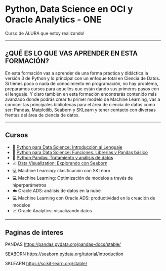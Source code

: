# Python, Data Science en OCI y Oracle Analytics - ONE
Curso de ALURA que estoy realizando!

---

## ¿QUÉ ES LO QUE VAS APRENDER EN ESTA FORMACIÓN?
En esta formación vas a aprender de una forma práctica y didáctica la versión 3 de Python y lo principal con un enfoque total en Ciencia de Datos. Si tienes poco o nada de conocimiento en programación, no hay problema, preparamos cursos para aquellos que están dando sus primeros pasos con el lenguaje. Y claro también en esta formación encontrarás contenido más avanzado donde podrás crear tu primer modelo de Machine Learning, vas a conocer las principales bibliotecas para el área de ciencia de datos como ser: Pandas, Matplotlib, Seaborn y SKLearn y tener contacto con diversas frentes del área de ciencia de datos.

---

## Cursos
- 🐍 <a href="https://github.com/Tushima437/python/blob/main/Python%20para%20Data%20Science%3A%20Introducción%20al%20Lenguaje.ipynb">Python para Data Science: Introducción al Lenguaje</a>
- 🐍 <a href="https://github.com/Tushima437/python/blob/main/Python%20para%20Data%20Science%3A%20Funciones%2C%20Librerías%20y%20Pandas%20básico.ipynb">Python para Data Science: Funciones, Librerías y Pandas básico</a>
- 🐼 <a href="https://github.com/Tushima437/python/blob/main/Python%20Pandas%20Tratamiento%20y%20análisis%20de%20datos.ipynb">Python Pandas: Tratamiento y análisis de datos</a>
- 📈 <a href="https://github.com/Tushima437/python/blob/main/Data%20Visualization%20Explorando%20con%20Seaborn.ipynb">Data Visualization: Explorando con Seaborn</a>
- 💻 Machine Learning: clasificación con SKLearn
- 💻 Machine Learning: Optimización de modelos a través de hiperparámetros
- ☁️ Oracle ADS: análisis de datos en la nube
- 💻 Machine Learning con Oracle ADS: productividad en la creación de modelos
- 📈 Oracle Analytics: visualizando datos


---

## Paginas de interes

PANDAS https://pandas.pydata.org/pandas-docs/stable/

SEABORN https://seaborn.pydata.org/tutorial/introduction

SKLEARN https://scikit-learn.org/stable/
